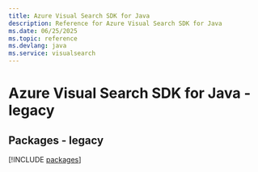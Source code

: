 ```yaml
---
title: Azure Visual Search SDK for Java
description: Reference for Azure Visual Search SDK for Java
ms.date: 06/25/2025
ms.topic: reference
ms.devlang: java
ms.service: visualsearch
---
```

# Azure Visual Search SDK for Java - legacy
## Packages - legacy
[!INCLUDE [packages](visual-search-index.md)]